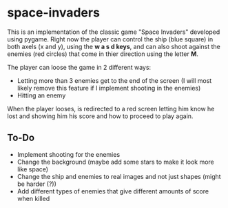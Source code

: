# space-invaders

This is an implementation of the classic game "Space Invaders" developed using pygame. Right now the player can control the ship (blue square) in both axels (x and y), using the **w a s d keys**, and can also shoot against the enemies (red circles) that come in thier direction using the letter **M**. 

The player can loose the game in 2 different ways:
- Letting more than 3 enemies get to the end of the screen (I will most likely remove this feature if I implement shooting in the enemies)
- Hitting an enemy

When the player looses, is redirected to a red screen letting him know he lost and showing him his score and how to proceed to play again.


## To-Do
- Implement shooting for the enemies
- Change the background (maybe add some stars to make it look more like space)
- Change the ship and enemies to real images and not just shapes (might be harder (?))
- Add different types of enemies that give different amounts of score when killed
